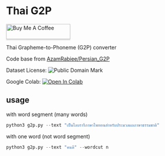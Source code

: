 # Thai G2P

<a href="https://www.buymeacoffee.com/wannaphong"><img src="https://www.buymeacoffee.com/assets/img/custom_images/orange_img.png" alt="Buy Me A Coffee" style="height: 41px !important;width: 174px !important;box-shadow: 0px 3px 2px 0px rgba(190, 190, 190, 0.5) !important;-webkit-box-shadow: 0px 3px 2px 0px rgba(190, 190, 190, 0.5) !important;" ></a>

Thai Grapheme-to-Phoneme (G2P) converter

Code base from [AzamRabiee/Persian_G2P](https://github.com/AzamRabiee/Persian_G2P)

Dataset License: <img src="http://i.creativecommons.org/p/mark/1.0/88x31.png"
     style="border-style: none;" alt="Public Domain Mark" />

Google Colab: [![Open In Colab](https://colab.research.google.com/assets/colab-badge.svg)](https://colab.research.google.com/drive/1LXbXg2tJv5KkTWFv3hqmsCJk0g0PU6ea?usp=sharing)

## usage

with word segment (many words)
```python
python3 g2p.py --text "เป็นไลบรารีภาษาไพทอนสำหรับประมวลผลภาษาธรรมชาติ"
```
with one word (not word segment)
```python
python3 g2p.py --text "คนดี" --wordcut n
```
